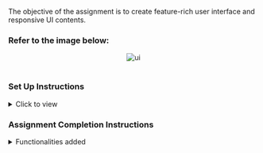 The objective of the assignment is to create feature-rich user interface and responsive UI contents.

### Refer to the image below:

<div style="text-align: center;">
    <img src="https://res.cloudinary.com/dktojjeva/image/upload/v1725025995/UI_Ref_omo3mo.png" alt="ui">
</div>
<br/>

### Set Up Instructions

<details>
<summary>Click to view</summary>

- Clone this repository - `https://github.com/RahaviS/Adaptnxt_Assignment.git`
- Navigate to project folder - `cd adaptnxt`
- Download dependencies by running `npm install`
- Start up the app using `npm start`

</details>

### Assignment Completion Instructions

<details>
<summary>Functionalities added</summary>
<br/>

- Made use of recharts - LineChart and PieChart
- Responsive UI

</details>
